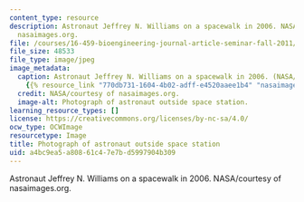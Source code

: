 ```yaml
---
content_type: resource
description: Astronaut Jeffrey N. Williams on a spacewalk in 2006. NASA/courtesy of
  nasaimages.org.
file: /courses/16-459-bioengineering-journal-article-seminar-fall-2011/a4bc9ea5a80861c47e7bd5997904b309_16-459f11.jpg
file_size: 48533
file_type: image/jpeg
image_metadata:
  caption: Astronaut Jeffrey N. Williams on a spacewalk in 2006. (NASA/courtesy of
    {{% resource_link "770db731-1604-4b02-adff-e4520aaee1b4" "nasaimages.org" %}}.)
  credit: NASA/courtesy of nasaimages.org.
  image-alt: Photograph of astronaut outside space station.
learning_resource_types: []
license: https://creativecommons.org/licenses/by-nc-sa/4.0/
ocw_type: OCWImage
resourcetype: Image
title: Photograph of astronaut outside space station
uid: a4bc9ea5-a808-61c4-7e7b-d5997904b309
---
```

Astronaut Jeffrey N. Williams on a spacewalk in 2006. NASA/courtesy of nasaimages.org.